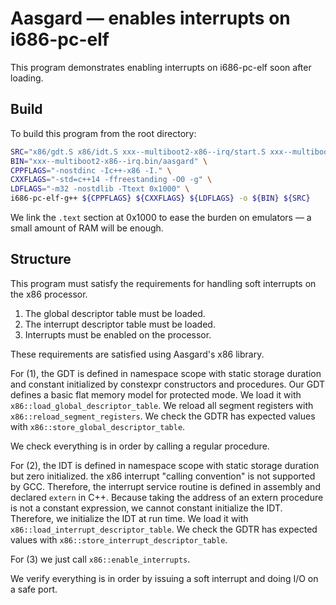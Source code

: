 # Aasgard &mdash; enables interrupts on i686-pc-elf

This program demonstrates enabling interrupts on i686-pc-elf soon after loading.

## Build

To build this program from the root directory:

```sh
SRC="x86/gdt.S x86/idt.S xxx--multiboot2-x86--irq/start.S xxx--multiboot2-x86--irq/main.cpp" \
BIN="xxx--multiboot2-x86--irq.bin/aasgard" \
CPPFLAGS="-nostdinc -Ic++-x86 -I." \
CXXFLAGS="-std=c++14 -ffreestanding -O0 -g" \
LDFLAGS="-m32 -nostdlib -Ttext 0x1000" \
i686-pc-elf-g++ ${CPPFLAGS} ${CXXFLAGS} ${LDFLAGS} -o ${BIN} ${SRC}
```

We link the `.text` section at 0x1000 to ease the burden on emulators &mdash; a small amount of RAM will be enough.

## Structure

This program must satisfy the requirements for handling soft interrupts on the x86 processor.

1. The global descriptor table must be loaded.
2. The interrupt descriptor table must be loaded.
3. Interrupts must be enabled on the processor.

These requirements are satisfied using Aasgard's x86 library.

For (1), the GDT is defined in namespace scope with static storage duration and constant initialized by constexpr constructors and procedures. Our GDT defines a basic flat memory model for protected mode. We load it with `x86::load_global_descriptor_table`. We reload all segment registers with `x86::reload_segment_registers`. We check the GDTR has expected values with `x86::store_global_descriptor_table`.

We check everything is in order by calling a regular procedure.

For (2), the IDT is defined in namespace scope with static storage duration but zero initialized. the x86 interrupt "calling convention" is not supported by GCC. Therefore, the interrupt service routine is defined in assembly and declared `extern` in C++. Because taking the address of an extern procedure is not a constant expression, we cannot constant initialize the IDT. Therefore, we initialize the IDT at run time. We load it with `x86::load_interrupt_descriptor_table`. We check the GDTR has expected values with `x86::store_interrupt_descriptor_table`.

For (3) we just call `x86::enable_interrupts`.

We verify everything is in order by issuing a soft interrupt and doing I/O on a safe port.